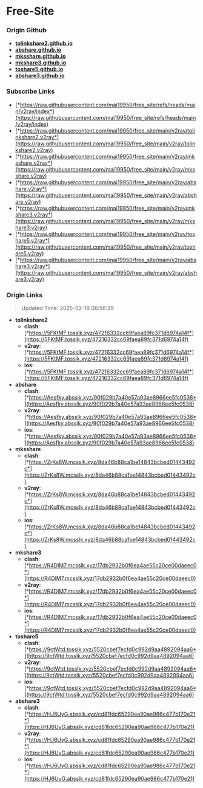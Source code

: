 # Free-Site

### Origin Github

- [**tolinkshare2.github.io**](https://github.com/tolinkshare2/tolinkshare2.github.io)
- [**abshare.github.io**](https://github.com/abshare/abshare.github.io)
- [**mksshare.github.io**](https://github.com/mksshare/mksshare.github.io)
- [**mkshare3.github.io**](https://github.com/mkshare3/mkshare3.github.io)
- [**toshare5.github.io**](https://github.com/toshare5/toshare5.github.io)
- [**abshare3.github.io**](https://github.com/abshare3/abshare3.github.io)

### Subscribe Links

- [*https://raw.githubusercontent.com/mai19950/free_site/refs/heads/main/v2ray/index*](https://raw.githubusercontent.com/mai19950/free_site/refs/heads/main/v2ray/index)
- [*https://raw.githubusercontent.com/mai19950/free_site/main/v2ray/tolinkshare2.v2ray*](https://raw.githubusercontent.com/mai19950/free_site/main/v2ray/tolinkshare2.v2ray)
- [*https://raw.githubusercontent.com/mai19950/free_site/main/v2ray/mksshare.v2ray*](https://raw.githubusercontent.com/mai19950/free_site/main/v2ray/mksshare.v2ray)
- [*https://raw.githubusercontent.com/mai19950/free_site/main/v2ray/abshare.v2ray*](https://raw.githubusercontent.com/mai19950/free_site/main/v2ray/abshare.v2ray)
- [*https://raw.githubusercontent.com/mai19950/free_site/main/v2ray/mkshare3.v2ray*](https://raw.githubusercontent.com/mai19950/free_site/main/v2ray/mkshare3.v2ray)
- [*https://raw.githubusercontent.com/mai19950/free_site/main/v2ray/toshare5.v2ray*](https://raw.githubusercontent.com/mai19950/free_site/main/v2ray/toshare5.v2ray)
- [*https://raw.githubusercontent.com/mai19950/free_site/main/v2ray/abshare3.v2ray*](https://raw.githubusercontent.com/mai19950/free_site/main/v2ray/abshare3.v2ray)

### Origin Links

> Updated Time: 2025-02-18 06:56:29

- **tolinkshare2**
  - **clash**: [*https://5FKtMF.tosslk.xyz/47216332cc69faea89fc371d6974a14f*](https://5FKtMF.tosslk.xyz/47216332cc69faea89fc371d6974a14f)
  - **v2ray**: [*https://5FKtMF.tosslk.xyz/47216332cc69faea89fc371d6974a14f*](https://5FKtMF.tosslk.xyz/47216332cc69faea89fc371d6974a14f)
  - **ios**: [*https://5FKtMF.tosslk.xyz/47216332cc69faea89fc371d6974a14f*](https://5FKtMF.tosslk.xyz/47216332cc69faea89fc371d6974a14f)
- **abshare**
  - **clash**: [*https://Aesfky.absslk.xyz/90f029b7a40e57a93ae8966ee5fc0538*](https://Aesfky.absslk.xyz/90f029b7a40e57a93ae8966ee5fc0538)
  - **v2ray**: [*https://Aesfky.absslk.xyz/90f029b7a40e57a93ae8966ee5fc0538*](https://Aesfky.absslk.xyz/90f029b7a40e57a93ae8966ee5fc0538)
  - **ios**: [*https://Aesfky.absslk.xyz/90f029b7a40e57a93ae8966ee5fc0538*](https://Aesfky.absslk.xyz/90f029b7a40e57a93ae8966ee5fc0538)
- **mksshare**
  - **clash**: [*https://ZrKs8W.mcsslk.xyz/8da46b88ca1be14843bcbed01443492c*](https://ZrKs8W.mcsslk.xyz/8da46b88ca1be14843bcbed01443492c)
  - **v2ray**: [*https://ZrKs8W.mcsslk.xyz/8da46b88ca1be14843bcbed01443492c*](https://ZrKs8W.mcsslk.xyz/8da46b88ca1be14843bcbed01443492c)
  - **ios**: [*https://ZrKs8W.mcsslk.xyz/8da46b88ca1be14843bcbed01443492c*](https://ZrKs8W.mcsslk.xyz/8da46b88ca1be14843bcbed01443492c)
- **mkshare3**
  - **clash**: [*https://R4DlM7.mcsslk.xyz/17db2932b0f6ea4ae55c20ce00daeec0*](https://R4DlM7.mcsslk.xyz/17db2932b0f6ea4ae55c20ce00daeec0)
  - **v2ray**: [*https://R4DlM7.mcsslk.xyz/17db2932b0f6ea4ae55c20ce00daeec0*](https://R4DlM7.mcsslk.xyz/17db2932b0f6ea4ae55c20ce00daeec0)
  - **ios**: [*https://R4DlM7.mcsslk.xyz/17db2932b0f6ea4ae55c20ce00daeec0*](https://R4DlM7.mcsslk.xyz/17db2932b0f6ea4ae55c20ce00daeec0)
- **toshare5**
  - **clash**: [*https://9ctWtd.tosslk.xyz/5520cbef7ecfd0c992d9aa4892094aa6*](https://9ctWtd.tosslk.xyz/5520cbef7ecfd0c992d9aa4892094aa6)
  - **v2ray**: [*https://9ctWtd.tosslk.xyz/5520cbef7ecfd0c992d9aa4892094aa6*](https://9ctWtd.tosslk.xyz/5520cbef7ecfd0c992d9aa4892094aa6)
  - **ios**: [*https://9ctWtd.tosslk.xyz/5520cbef7ecfd0c992d9aa4892094aa6*](https://9ctWtd.tosslk.xyz/5520cbef7ecfd0c992d9aa4892094aa6)
- **abshare3**
  - **clash**: [*https://HJ6UyG.absslk.xyz/cd81fdc65290ea90ae986c477b170e21*](https://HJ6UyG.absslk.xyz/cd81fdc65290ea90ae986c477b170e21)
  - **v2ray**: [*https://HJ6UyG.absslk.xyz/cd81fdc65290ea90ae986c477b170e21*](https://HJ6UyG.absslk.xyz/cd81fdc65290ea90ae986c477b170e21)
  - **ios**: [*https://HJ6UyG.absslk.xyz/cd81fdc65290ea90ae986c477b170e21*](https://HJ6UyG.absslk.xyz/cd81fdc65290ea90ae986c477b170e21)
